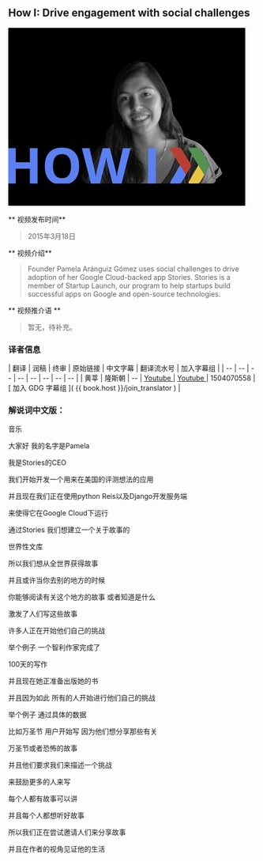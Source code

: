 ## How I: Drive engagement with social challenges  

![video_screenshot](images/B3FJCq54CT4.jpg)   

** 视频发布时间**
 
> 2015年3月18日

** 视频介绍**

>  Founder Pamela Aránguiz Gómez uses social challenges to drive adoption of her Google Cloud-backed app Stories. Stories is a member of Startup Launch, our program to help startups build successful apps on Google and open-source technologies.

** 视频推介语 **

>  暂无，待补充。

### 译者信息

| 翻译 | 润稿 | 终审 | 原始链接 | 中文字幕 |  翻译流水号  |  加入字幕组  |
| -- | -- | -- | -- | -- |  -- | -- | -- |
| 黄莘 | 隆斯朝 | -- | [ Youtube ]( https://www.youtube.com/watch?v=B3FJCq54CT4 )  |  [ Youtube ]( https://www.youtube.com/watch?v=aswbfX0d_r8 ) | 1504070558 | [ 加入 GDG 字幕组 ]( {{ book.host }}/join_translator )  |


### 解说词中文版：

音乐

大家好  我的名字是Pamela

我是Stories的CEO

我们开始开发一个用来在美国的评测想法的应用

并且现在我们正在使用python  Reis以及Django开发服务端

来使得它在Google Cloud下运行

通过Stories  我们想建立一个关于故事的

世界性文库

所以我们想从全世界获得故事

并且或许当你去别的地方的时候

你能够阅读有关这个地方的故事  或者知道是什么

激发了人们写这些故事

许多人正在开始他们自己的挑战

举个例子  一个智利作家完成了

100天的写作

并且现在她正准备出版她的书

并且因为如此  所有的人开始进行他们自己的挑战

举个例子  通过具体的数据

比如万圣节  用户开始写  因为他们想分享那些有关

万圣节或者恐怖的故事

并且他们要求我们来描述一个挑战

来鼓励更多的人来写

每个人都有故事可以讲

并且每个人都想听好故事

所以我们正在尝试邀请人们来分享故事

并且在作者的视角见证他的生活

